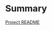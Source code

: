 # Summary
[Project README](../../README.md)

<!-- # Overview -->

<!-- # Usage -->

<!-- # Experiments -->
